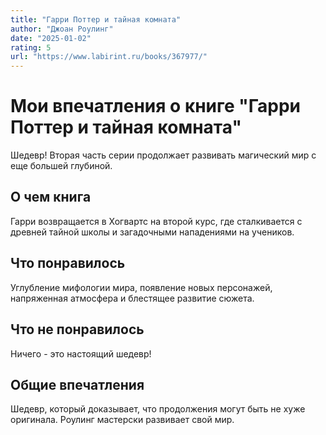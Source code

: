 ```yaml
---
title: "Гарри Поттер и тайная комната"
author: "Джоан Роулинг"
date: "2025-01-02"
rating: 5
url: "https://www.labirint.ru/books/367977/"
---
```


# Мои впечатления о книге "Гарри Поттер и тайная комната"

Шедевр! Вторая часть серии продолжает развивать магический мир с еще большей глубиной.

## О чем книга

Гарри возвращается в Хогвартс на второй курс, где сталкивается с древней тайной школы и загадочными нападениями на учеников.

## Что понравилось

Углубление мифологии мира, появление новых персонажей, напряженная атмосфера и блестящее развитие сюжета.

## Что не понравилось

Ничего - это настоящий шедевр!

## Общие впечатления

Шедевр, который доказывает, что продолжения могут быть не хуже оригинала. Роулинг мастерски развивает свой мир.
